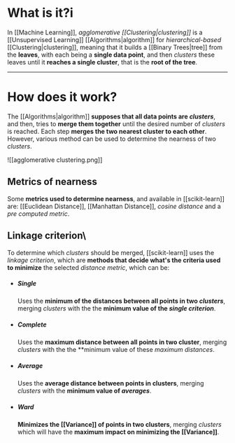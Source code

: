 # What is it?i

In [[Machine Learning]], *agglomerative [[Clustering|clustering]]* is a [[Unsupervised Learning]] [[Algorithms|algorithm]] for *hierarchical-based* [[Clustering|clustering]], meaning that it builds a [[Binary Trees|tree]] from the **leaves**, with each being a **single data point**, and then *clusters* these leaves until it **reaches a single cluster**, that is the **root of the tree**.
___
# How does it work?

The [[Algorithms|algorithm]] **supposes that all data points are *clusters***, and then, tries to **merge them together** until the desired number of *clusters* is reached.
Each step **merges the two nearest cluster to each other**. However, various method can be used to determine the nearness of two *clusters*.

![[agglomerative clustering.png]]
## Metrics of nearness

Some **metrics used to determine nearness**, and available in [[scikit-learn]] are: [[Euclidean Distance]], [[Manhattan Distance]], *cosine distance* and a *pre computed metric*.
## Linkage criterion\

To determine which *clusters* should be merged, [[scikit-learn]] uses the *linkage criterion*, which are **methods that decide what's the criteria used to minimize** the selected *distance metric*, which can be:

- ##### Single
	Uses the **minimum of the distances between all points in two *clusters***, merging *clusters* with the the **minimum value of the *single criterion***.

- ##### Complete
	Uses the **maximum distance between all points in two cluster**, merging *clusters* with the the **minimum value of these *maximum distances*.

- ##### Average
	Uses the **average distance between points in clusters**, merging *clusters* with the **minimum value of *averages***.

- ##### Ward
	**Minimizes the [[Variance]] of points in two clusters**, merging *clusters* which will have the **maximum impact on minimizing the [[Variance]]**.